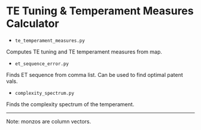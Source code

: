 # TE Tuning & Temperament Measures Calculator

- `te_temperament_measures.py`

Computes TE tuning and TE temperament measures from map. 

- `et_sequence_error.py`

Finds ET sequence from comma list. Can be used to find optimal patent vals. 

- `complexity_spectrum.py`

Finds the complexity spectrum of the temperament. 

------
Note: monzos are column vectors. 
